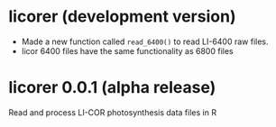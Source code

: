 # licorer (development version)

* Made a new function called `read_6400()` to read LI-6400 raw files.
* licor 6400 files have the same functionality as 6800 files

# licorer 0.0.1 (alpha release)

Read and process LI-COR photosynthesis data files in R
